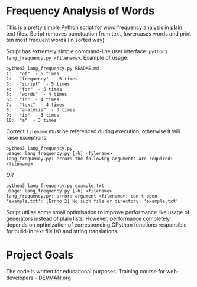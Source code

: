 # Frequency Analysis of Words

This is a pretty simple Python script for word frequency analysis in plain text files. Script removes punctuation from text, lowercases words and print ten most frequent words (in sorted way).

Script has extremely simple command-line user interface: `python3 lang_frequency.py <filename>`. Example of usage:
```shell
python3 lang_frequency.py README.md
1:   "of"  - 6 times
2:   "frequency"  - 5 times
3:   "script"  - 5 times
4:   "for"  - 5 times
5:   "words"  - 4 times
6:   "in"  - 4 times
7:   "text"  - 4 times
8:   "analysis"  - 3 times
9:   "is"  - 3 times
10:  "a"  - 3 times
```

Correct `filename` _must_ be referenced during execution, otherwise it will raise exceptions:
 ```shell
python3 lang_frequency.py
usage: lang_frequency.py [-h] <filename>
lang_frequency.py: error: the following arguments are required: <filename>
```
_OR_

```shell
python3 lang_frequency.py example.txt
usage: lang_frequency.py [-h] <filename>
lang_frequency.py: error: argument <filename>: can't open 'example.txt': [Errno 2] No such file or directory: 'example.txt'
```

Script utilise some small optimisation to improve performance like usage of generators instead of plain lists. However, performance completely depends on optimization of corresponding CPython functions responsible for build-in text file I/O and string translations.   

# Project Goals

The code is written for educational purposes. Training course for web-developers - [DEVMAN.org](https://devman.org)
